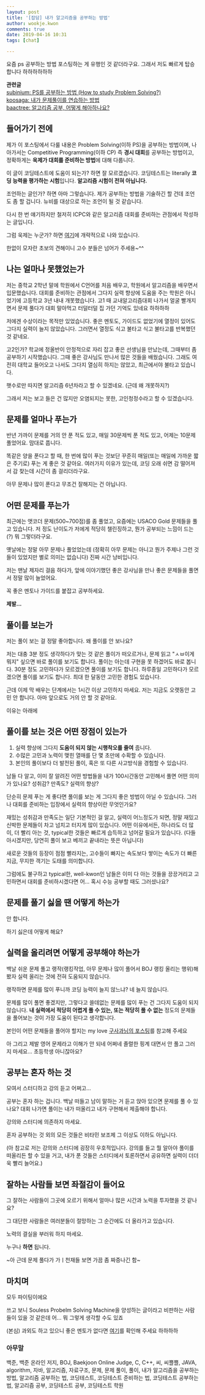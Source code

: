```yaml
---
layout: post
title: '[잡담] 내가 알고리즘을 공부하는 방법'
author: wookje.kwon
comments: true
date: 2019-04-16 10:31
tags: [chat]

---
```


요즘 ps 공부하는 방법 포스팅하는 게 유행인 것 같더라구요. 그래서 저도 빠르게 탑승합니다 하하하하하하

**관련글**  
[subinium: PS를 공부하는 방법 (How to study Problem Solving?)](https://subinium.github.io/how-to-study-problem-solving/)  
[koosaga: 내가 문제풀이를 연습하는 방법](https://koosaga.com/217)  
[baactree: 알고리즘 공부, 어떻게 해아하나요?](https://baactree.tistory.com/52)

## 들어가기 전에

제가 이 포스팅에서 다룰 내용은 Problem Solving(이하 PS)을 공부하는 방법이며, 나아가서는 Competitive Programming(이하 CP) 즉 **경시 대회**를 공부하는 방법이고, 정확하게는 **욱제가 대회를 준비하는 방법**에 대해 다룹니다.

이 글이 코딩테스트에 도움이 되는가? 하면 잘 모르겠습니다. 코딩테스트는 literally **코딩 능력을 평가하는 시험**입니다. **알고리즘 시험이 전혀 아닙니다.**

조언하는 글인가? 하면 아마 그렇습니다. 제가 공부하는 방법을 기술하긴 할 건데 조언도 좀 할 겁니다. 뉴비를 대상으로 하는 조언이 될 것 같습니다.

다시 한 번 얘기하지만 철저히 ICPC와 같은 알고리즘 대회를 준비하는 관점에서 작성하는 글입니다.

그럼 욱제는 누군가? 하면 [여기](http://wookje.dance/whoami/)에 개략적으로 나와 있습니다.



한없이 모자란 초보의 견해이니 고수 분들은 넘어가 주세용~^^

## 나는 얼마나 못했었는가

저는 중학교 2학년 말에 학원에서 C언어를 처음 배우고, 학원에서 알고리즘을 배우면서 입문했습니다. 대회를 준비하는 관점에서 그다지 실력 향상에 도움을 주는 학원은 아니었기에 고등학교 3년 내내 개못했습니다. 고1 때 교내알고리즘대회 나가서 얼굴 빨개지면서 문제 풀다가 대회 말아먹고 터덜터덜 집 가던 기억도 있네요 하하하하

저에겐 수상이라는 목적만 있었습니다. 좋은 멘토도, 가이드도 없었기에 열정이 있어도 그다지 실력이 늘지 않았습니다. 그러면서 열정도 식고 불타고 식고 불타고를 반복했던 것 같네요.

고2인가? 학교에 정올반이 안정적으로 자리 잡고 좋은 선생님을 만났는데, 그때부터 좀 공부하기 시작했습니다. 그때 좋은 강사님도 만나서 많은 것들을 배웠습니다. 그래도 여전히 대학교 들어오고 나서도 그다지 열심히 하지는 않았고, 최근에서야 불타고 있습니다.

햇수로만 따지면 알고리즘 6년차라고 할 수 있겠네요. (근데 왜 개못하지?)

그래서 저는 보고 들은 건 많지만 오염되지는 못한, 고인청정수라고 할 수 있겠습니다.

## 문제를 얼마나 푸는가

반년 가까이 문제를 거의 안 푼 적도 있고, 매일 30문제씩 푼 적도 있고, 어제는 10문제 풀었어요. 맘대로 풉니다.

똑같은 양을 푼다고 할 때, 한 번에 많이 푸는 것보단 꾸준히 매일(또는 매일에 가까운 짧은 주기로) 푸는 게 좋은 것 같아요. 여러가지 이유가 있는데, 코딩 오래 쉬면 감 떨어져서 감 찾는데 시간이 좀 걸리더라구요.

아무 문제나 많이 푼다고 무조건 잘해지는 건 아닙니다.

## 어떤 문제를 푸는가

최근에는 앳코더 문제(500~700점)를 좀 풀었고, 요즘에는 USACO Gold 문제들을 풀고 있습니다. 저 정도 난이도가 저에게 적당히 챌린징하고, 뭔가 공부되는 느낌이 드는 (?) 뭐 그렇더라구요.

옛날에는 정말 아무 문제나 풀었었는데 (정확히 아무 문제는 아니고 뭔가 주제나 그런 것들이 있었지만 별로 의미는 없습니다) 진짜 시간 낭비입니다.

저는 맨날 제자리 걸음 하다가, 앞에 이야기했던 좋은 강사님을 만나 좋은 문제들을 풀면서 정말 많이 늘었어요.

꼭 좋은 멘토나 가이드를 붙잡고 공부하세요.

**제발...**

## 풀이를 보는가

저는 풀이 보는 걸 정말 좋아합니다. 왜 풀이를 안 보나요?

저는 대충 3분 정도 생각하다가 맞는 것 같은 풀이가 떠오르거나, 문제 읽고 "ㅅㅂ이게 뭐지" 싶으면 바로 풀이를 보기도 합니다. 풀이는 아는데 구현을 못 하겠어도 바로 봅니다. 30분 정도 고민하다가 모르겠으면 풀이를 보기도 합니다. 하루종일 고민하다가 모르겠으면 풀이를 보기도 합니다. 최대 한 달동안 고민한 경험도 있습니다.

근데 이제 막 배우는 단계에서는 1시간 이상 고민하지 마세요. 저는 지금도 오랫동안 고민 안 합니다. 아마 앞으로도 거의 안 할 것 같아요.

이유는 아래에

## 풀이를 보는 것은 어떤 장점이 있는가

1. 실력 향상에 그다지 **도움이 되지 않는 시행착오를 줄여** 줍니다.
2. 수많은 고민과 노력이 맺힌 열매를 단 몇 초만에 수확할 수 있습니다.
3. 본인의 풀이보다 더 발전된 풀이, 혹은 또 다른 사고방식을 경험할 수 있습니다.

남들 다 알고, 이미 잘 알려진 어떤 방법들을 내가 100시간동안 고민해서 풀면 어떤 의미가 있나요? 성취감? 만족도? 실력의 향상?

단순히 문제 푸는 게 좋다면 풀이를 보는 게 그다지 좋은 방법이 아닐 수 있습니다. 그러나 대회를 준비하는 입장에서 실력의 향상이란 무엇인가요?

재밌는 성취감과 만족도는 일단 기본적인 걸 알고, 실력이 어느정도가 되면, 정말 재밌고 신박한 문제들이 차고 넘치고 터지게 많이 있습니다. 어떤 이유에서든, 하나라도 더 많이, 더 빨리 아는 것, typical한 것들은 빠르게 습득하고 넘어갈 필요가 있습니다. (다들 아시겠지만, 당연히 풀이 보고 베끼고 끝내라는 뜻은 아닙니다)

새로운 것들의 등장이 점점 빨라지는, 고수들이 빠지는 속도보다 쌓이는 속도가 더 빠른 지금, 무지한 객기는 도태를 의미합니다.

그럼에도 불구하고 typical한, well-kwon인 남들은 이미 다 아는 것들을 끙끙거리고 고민하면서 대회를 준비하시겠다면 어... 혹시 수능 공부할 때도 그러셨나요?

## 문제를 풀기 싫을 땐 어떻게 하는가

안 합니다.

하기 싫은데 어떻게 해요?

## 실력을 올리려면 어떻게 공부해야 하는가

백날 쉬운 문제 풀고 랭작(랭킹작업, 아무 문제나 많이 풀어서 BOJ 랭킹 올리는 행위)해봤자 실력 올리는 것에 전혀 도움되지 않습니다.

랭작하면 문제를 많이 푸니까 코딩 능력이 늘지 않느냐? 네 늘지 않습니다.

문제를 많이 풀면 좋겠지만, 그렇다고 쓸데없는 문제를 많이 푸는 건 그다지 도움이 되지 않습니다. **내 실력에서 적당히 어렵게 풀 수 있는, 또는 적당히 풀 수 없는** 정도의 문제들을 풀어보는 것이 가장 도움이 된다고 생각합니다.

본인이 어떤 문제들을 풀어야 할지는 my love [구사과님의 포스팅](https://koosaga.com/217)를 참고해 주세요

아 그리고 제발 영어 문제라고 이해가 안 되네 어쩌네 졸렬한 핑계 대면서 안 풀고 그러지 마세요... 초등학생 아니잖아요?

## 공부는 혼자 하는 것

모여서 스터디하고 강의 듣고 어쩌고...

공부는 혼자 하는 겁니다. 백날 떠들고 남이 말하는 거 듣고 앉아 있으면 문제를 풀 수 있나요? 대회 나가면 풀이는 내가 떠올리고 내가 구현해서 제출해야 합니다.

강의와 스터디에 의존하지 마세요.

혼자 공부하는 것 외의 모든 것들은 비타민 보조제 그 이상도 이하도 아닙니다.

(아 참고로 저는 강의와 스터디에 굉장히 우호적입니다. 강의를 들고 뭘 알아야 풀이를 떠올리든 할 수 있을 거고, 내가 푼 것들은 스터디에서 토론하면서 공유하면 실력이 더더욱 빨리 늘어요.)

## 잘하는 사람들 보면 좌절감이 들어요

그 잘하는 사람들이 그곳에 오르기 위해서 얼마나 많은 시간과 노력을 투자했을 것 같나요?

그 대단한 사람들은 여러분들이 절망하는 그 순간에도 더 올라가고 있습니다.

노력의 결실을 부러워 하지 마세요.

누구나 **하면** 됩니다.

~아 근데 문제 풀다가 가ㅣ천재들 보면 가끔 좀 짜증나긴 함~ 

## 마치며

모두 파이팅이에요

쓰고 보니 Souless Probelm Solving Machine을 양성하는 글이라고 비판하는 사람들이 있을 것 같은데 어... 뭐 그렇게 생각할 수도 있죠

(본심) 과외도 하고 있으니 좋은 멘토가 없다면 [여기](http://wookje.dance/2017/11/17/%EA%B3%BC%EC%99%B8/)를 확인해 주세요 하하하하

### 아무말  
백준, 백준 온라인 저지, BOJ, Baekjoon Online Judge, C, C++, 씨, 씨쁠쁠, JAVA, algorithm, 자바, 알고리즘, 자료구조, 문제, 문제 풀이, 풀이, 내가 알고리즘을 공부하는 방법, 알고리즘 공부하는 법, 코딩테스트, 코딩테스트 준비하는 법, 코딩테스트 공부하는 법, 알고리즘 공부, 코딩테스트 공부, 코딩테스트 학원
